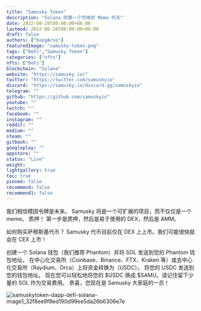 ```yaml
---
title: "Samusky Token"
description: "Solana 的第一个可用的 Meme 代币"
date: 2022-08-20T00:00:00+08:00
lastmod: 2022-08-20T00:00:00+08:00
draft: false
authors: ["boogArno"]
featuredImage: "samusky-token.png"
tags: ["DeFi","Samusky Token"]
categories: ["nfts"]
nfts: ["DeFi"]
blockchain: "Solana"
website: "https://samusky.io/"
twitter: "https://twitter.com/samuskyio"
discord: "https://samusky.io/discord.gg/samuskyio"
telegram: ""
github: "https://github.com/samuskyio"
youtube: ""
twitch: ""
facebook: ""
instagram: ""
reddit: ""
medium: ""
steam: ""
gitbook: ""
googleplay: ""
appstore: ""
status: "Live"
weight: 
lightgallery: true
toc: true
pinned: false
recommend: false
recommend1: false
---
```

我们相信模因令牌是未来。 Samusky 将是一个可扩展的项目，而不仅仅是一个 meme。 质押！ 第一步是质押，然后是易于使用的 DEX，然后是 AMM。

如何购买萨穆斯基代币？
Samusky 代币目前仅在 DEX 上上市。我们可能很快就会在 CEX 上市！

创建一个 Solana 钱包（我们推荐 Phantom）并将 SOL 发送到您的 Phantom 钱包地址。
在中心化交易所（Coinbase、Binance、FTX、Kraken 等）或去中心化交易所（Raydium、Orca）上将资金转换为（USDC）。
将您的 USDC 发送到您的钱包地址。
现在您可以轻松地将您的 $USDC 换成 $SAMU。请记住留下少量的 SOL 作为交易费用。
恭喜，您现在是 Samusky 大家庭的一员！

![samuskytoken-dapp-defi-solana-image1_32f8ee9f8ed190d99ee5da26b6306e7e](samuskytoken-dapp-defi-solana-image1_32f8ee9f8ed190d99ee5da26b6306e7e.png)